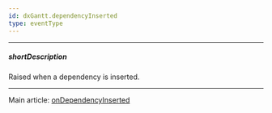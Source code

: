 ```yaml
---
id: dxGantt.dependencyInserted
type: eventType
---
```

---
##### shortDescription
Raised when a dependency is inserted.

---
Main article: [onDependencyInserted](/api-reference/10%20UI%20Components/dxGantt/1%20Configuration/onDependencyInserted.md '/Documentation/ApiReference/UI_Components/dxGantt/Configuration/#onDependencyInserted')